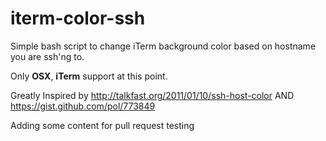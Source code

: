 iterm-color-ssh
==============

Simple bash script to change iTerm background color based on hostname you are ssh'ng to.

Only **OSX**, **iTerm** support at this point.

Greatly Inspired by http://talkfast.org/2011/01/10/ssh-host-color AND https://gist.github.com/pol/773849

Adding some content for pull request testing
